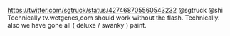 https://twitter.com/sgtruck/status/427468705560543232 @sgtruck @shi Technically tv.wetgenes,com should work without the flash. Technically. also we have gone all ( deluxe / swanky ) paint.